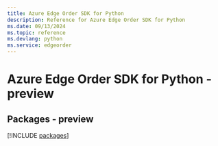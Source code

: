 ```yaml
---
title: Azure Edge Order SDK for Python
description: Reference for Azure Edge Order SDK for Python
ms.date: 09/13/2024
ms.topic: reference
ms.devlang: python
ms.service: edgeorder
---
```

# Azure Edge Order SDK for Python - preview
## Packages - preview
[!INCLUDE [packages](edge-order-index.md)]